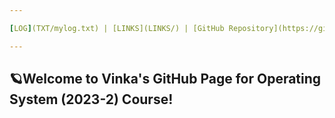 ```yaml
---

[LOG](TXT/mylog.txt) | [LINKS](LINKS/) | [GitHub Repository](https://github.com/vinkakniv/os232.git) 💻

---
```

🪐Welcome to Vinka's GitHub Page for Operating System (2023-2) Course!
---